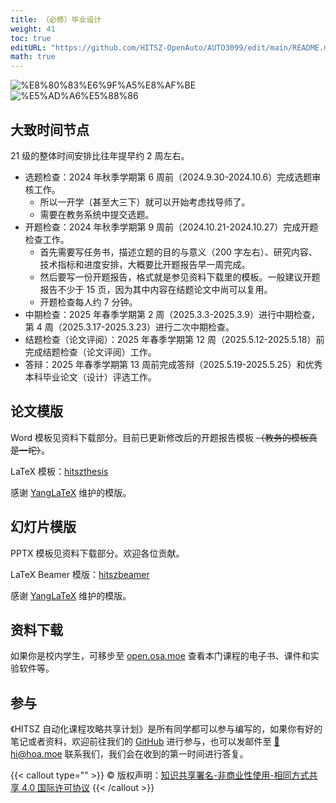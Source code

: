```yaml
---
title: （必修）毕业设计
weight: 41
toc: true
editURL: "https://github.com/HITSZ-OpenAuto/AUTO3099/edit/main/README.md"
math: true
---
```



<div class="img-div hx-mt-4 hx-flex-row hx-justify-start hx-items-center">

![%E8%80%83%E6%9F%A5%E8%AF%BE](https://img.shields.io/badge/%E8%80%83%E6%9F%A5%E8%AF%BE-green)
![%E5%AD%A6%E5%88%86](https://img.shields.io/badge/%E5%AD%A6%E5%88%86-10-moccasin)

</div>

<!--

<div class="img-div hx-mt-4 hx-flex-row hx-justify-start hx-items-center">

![%E6%88%90%E7%BB%A9%E6%9E%84%E6%88%90](https://img.shields.io/badge/%E6%88%90%E7%BB%A9%E6%9E%84%E6%88%90-gold)
![%E8%AE%BA%E6%96%87100%](https://img.shields.io/badge/%E8%AE%BA%E6%96%87-100%25-wheat)
</div>

-->

## 大致时间节点

21 级的整体时间安排比往年提早约 2 周左右。

- 选题检查：2024 年秋季学期第 6 周前（2024.9.30-2024.10.6）完成选题审核工作。
  - 所以一开学（甚至大三下）就可以开始考虑找导师了。
  - 需要在教务系统中提交选题。
- 开题检查：2024 年秋季学期第 9 周前（2024.10.21-2024.10.27）完成开题检查工作。
  - 首先需要写任务书，描述立题的目的与意义（200 字左右）、研究内容、技术指标和进度安排，大概要比开题报告早一周完成。
  - 然后要写一份开题报告，格式就是参见资料下载里的模板。一般建议开题报告不少于 15 页，因为其中内容在结题论文中尚可以复用。
  - 开题检查每人约 7 分钟。
- 中期检查：2025 年春季学期第 2 周（2025.3.3-2025.3.9）进行中期检查，第 4 周（2025.3.17-2025.3.23）进行二次中期检查。
- 结题检查（论文评阅）：2025 年春季学期第 12 周（2025.5.12-2025.5.18）前完成结题检查（论文评阅）工作。
- 答辩：2025 年春季学期第 13 周前完成答辩（2025.5.19-2025.5.25）和优秀本科毕业论文（设计）评选工作。

## 论文模版

Word 模板见资料下载部分。目前已更新修改后的开题报告模板 ~~（教务的模板真是一坨）~~。

LaTeX 模板：[hitszthesis](https://github.com/YangLaTeX/hitszthesis)

感谢 [YangLaTeX](https://github.com/YangLaTeX) 维护的模版。

## 幻灯片模版

PPTX 模板见资料下载部分。欢迎各位贡献。

LaTeX Beamer 模版：[hitszbeamer](https://github.com/YangLaTeX/hitszbeamer)

感谢 [YangLaTeX](https://github.com/YangLaTeX) 维护的模版。

## 资料下载


如果你是校内学生，可移步至 <a href='https://open.osa.moe/openauto/AUTO3099'>open.osa.moe</a> 查看本门课程的电子书、课件和实验软件等。

## 参与

《HITSZ 自动化课程攻略共享计划》是所有同学都可以参与编写的，如果你有好的笔记或者资料，欢迎前往我们的 [GitHub](https://github.com/HITSZ-OpenAuto) 进行参与，也可以发邮件至 [📮hi@hoa.moe](mailto:hi@hoa.moe) 联系我们，我们会在收到的第一时间进行答复。

{{< callout type="" >}}
  © 版权声明：[知识共享署名-非商业性使用-相同方式共享 4.0 国际许可协议](https://creativecommons.org/licenses/by-nc-sa/4.0/)
{{< /callout >}}
